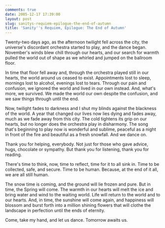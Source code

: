 ```yaml
---
comments: true
date: 2005-12-17 17:39:00
layout: post
slug: sanitys-requiem-epilogue-the-end-of-autumn
title: 'Sanity''s Requiem, Epilogue: The End of Autumn'
---
```


Twenty-two days ago, as the afternoon twilight fell across the city, the universe's discordant orchestra started to play, and the dance began.  November's winds blew chill through our hearts, and our search for warmth pulled the world out of shape as we whirled and jumped on the ballroom floor.  

In time that floor fell away and, through the orchestra played still in our hearts, the world around us ceased to exist.  Appointments lost to sleep, mornings lost to alcohol, evenings lost to tears.  Through our pain and confusion, we ignored the world and lived in our own instead.  And, what's more, we survived.  We made the world our own despite the confusion, and we saw things through until the end.  

Now, twilight fades to darkness and I shut my blinds against the blackness of the world.  A year that changed our lives now lies dying and fades away, much as we fade away from this city.  The cold tightens its grip on our hearts, but no longer does the orchestra play in disharmony.  The song that's beginning to play now is wonderful and sublime, peaceful as a night in front of the fire and beautiful as a fresh snowfall.  And we dance on.  

Thank you for helping, everybody.  Not just for those who gave advice, hugs, chocolate or sympathy.  But thank you for listening, thank you for reading.  

There's time to think, now, time to reflect, time for it to all sink in.  Time to be collected, safe, and secure.  Time to be human.  Because, at the end of it all, we are all still human.  

The snow time is coming, and the ground will lie frozen and pure.  But in time, the Spring will come.  The warmth in our hearts will melt the ice and bring water and wind to the waiting world.  Life will return to the world and to our hearts.  And, in time, the sunshine will come again, and happiness will blossom and burst forth into a million shining flowers that will clothe the landscape in perfection until the ends of eternity.  

Come, take my hand, and let us dance.  Tomorrow awaits us.  


